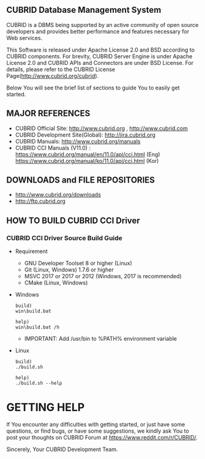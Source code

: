 ## CUBRID Database Management System
CUBRID is a DBMS being supported by an active community of open source developers 
and provides better performance and features necessary for Web services. 

This Software is released under Apache License 2.0 and BSD according to CUBRID components.
For brevity, CUBRID Server Engine is under Apache License 2.0 and CUBRID APIs and Connectors are under BSD License.
For details, please refer to the CUBRID License Page(http://www.cubrid.org/cubrid).

Below You will see the brief list of sections to guide You to easily get started. 

## MAJOR REFERENCES
- CUBRID Official Site: http://www.cubrid.org ,  http://www.cubrid.com
- CUBRID Development Site(Global): http://jira.cubrid.org
- CUBRID Manuals: http://www.cubrid.org/manuals 
- CUBRID CCI Manuals (V11.0) : https://www.cubrid.org/manual/en/11.0/api/cci.html (Eng)
  https://www.cubrid.org/manual/ko/11.0/api/cci.html (Kor)

## DOWNLOADS and FILE REPOSITORIES
- http://www.cubrid.org/downloads
- http://ftp.cubrid.org
## HOW TO BUILD CUBRID CCI Driver
### CUBRID CCI Driver Source Build Guide
  * Requirement
    - GNU Developer Toolset 8 or higher (Linux)
    - Git (Linux, Windows) 1.7.6 or higher
    - MSVC 2017 or 2017 or 2012 (Windows, 2017 is recommended)
    - CMake (Linux, Windows)

* Windows
  ```
  build)
  win\build.bat 
  
  help)
  win\build.bat /h
  ```
  - IMPORTANT: Add <git-installation-directory>/usr/bin to %PATH% environment variable
    
* Linux

  ```
  build)
  ./build.sh
  
  help)
  ./build.sh --help
  ```

GETTING HELP
============
If You encounter any difficulties with getting started, or just have some
questions, or find bugs, or have some suggestions, we kindly ask You to 
post your thoughts on CUBRID Forum at https://www.reddit.com/r/CUBRID/.

Sincerely,
Your CUBRID Development Team.
